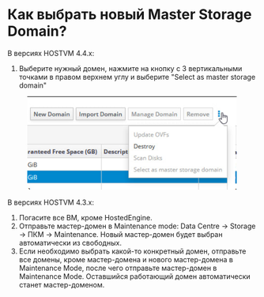 # Как выбрать новый Master Storage Domain?

В версиях HOSTVM 4.4.x:&#x20;

1. Выберите нужный домен, нажмите на кнопку с 3 вертикальными точками в правом верхнем углу и выберите "Select as master storage domain"

<figure><img src="../../../.gitbook/assets/image (5) (1).png" alt=""><figcaption></figcaption></figure>

В версиях HOSTVM 4.3.x:

1. Погасите все ВМ, кроме HostedEngine.
2. Отправьте мастер-домен в Maintenance mode: Data Centre -> Storage -> ПКМ -> Maintenance. Новый мастер-домен будет выбран автоматически из свободных.&#x20;
3. Если необходимо выбрать какой-то конкретный домен, отправьте все домены, кроме мастер-домена и нового мастер-домена в Maintenance Mode, после чего отправьте мастер-домен в Maintenance Mode. Оставшийся работающий домен автоматически станет мастер-доменом.
